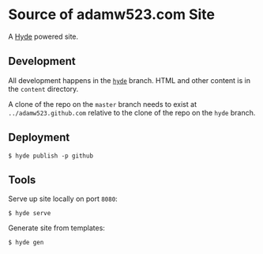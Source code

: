 # Source of adamw523.com Site

A [Hyde](http://hyde.github.com/) powered site.

## Development

All development happens in the 
[`hyde`](https://github.com/adamw523/adamw523.github.com/tree/hyde)
branch. HTML and other content is in the `content` directory.

A clone of the repo on the `master` branch needs to exist at 
`../adamw523.github.com` relative to the clone of the repo
on the `hyde` branch.

## Deployment

```
$ hyde publish -p github
```

## Tools

Serve up site locally on port `8080`:

```
$ hyde serve
```

Generate site from templates:

```
$ hyde gen
```